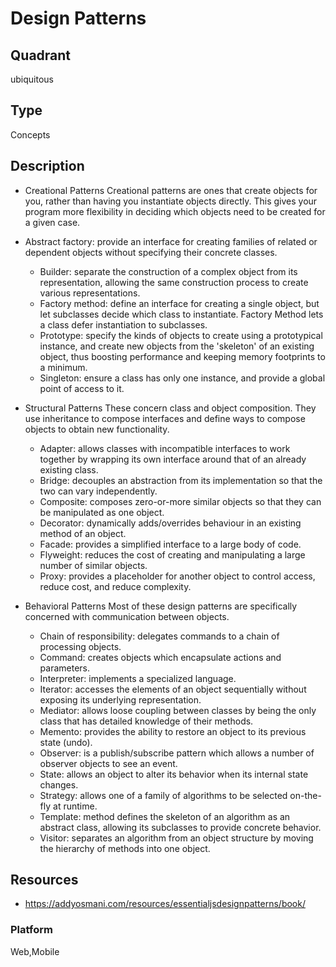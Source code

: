 # Design Patterns

## Quadrant
ubiquitous

## Type
Concepts

## Description
* Creational Patterns
Creational patterns are ones that create objects for you, rather than having you instantiate objects directly. This gives your program more flexibility in deciding which objects need to be created for a given case.

* Abstract factory: provide an interface for creating families of related or dependent objects without specifying their concrete classes.
    * Builder: separate the construction of a complex object from its representation, allowing the same construction process to create various representations.
    * Factory method: define an interface for creating a single object, but let subclasses decide which class to instantiate. Factory Method lets a class defer instantiation to subclasses.
    * Prototype: specify the kinds of objects to create using a prototypical instance, and create new objects from the 'skeleton' of an existing object, thus boosting performance and keeping memory footprints to a minimum.
    * Singleton: ensure a class has only one instance, and provide a global point of access to it.

* Structural Patterns
These concern class and object composition. They use inheritance to compose interfaces and define ways to compose objects to obtain new functionality.

   * Adapter: allows classes with incompatible interfaces to work together by wrapping its own interface around that of an already existing class.
   * Bridge: decouples an abstraction from its implementation so that the two can vary independently.
   * Composite: composes zero-or-more similar objects so that they can be manipulated as one object.
   * Decorator: dynamically adds/overrides behaviour in an existing method of an object.
   * Facade: provides a simplified interface to a large body of code.
   * Flyweight: reduces the cost of creating and manipulating a large number of similar objects.
   * Proxy: provides a placeholder for another object to control access, reduce cost, and reduce complexity.

* Behavioral Patterns
Most of these design patterns are specifically concerned with communication between objects.

   * Chain of responsibility: delegates commands to a chain of processing objects.
   * Command: creates objects which encapsulate actions and parameters.
   * Interpreter: implements a specialized language.
   * Iterator: accesses the elements of an object sequentially without exposing its underlying representation.
   * Mediator: allows loose coupling between classes by being the only class that has detailed knowledge of their methods.
   * Memento: provides the ability to restore an object to its previous state (undo).
   * Observer: is a publish/subscribe pattern which allows a number of observer objects to see an event.
   * State: allows an object to alter its behavior when its internal state changes.
   * Strategy: allows one of a family of algorithms to be selected on-the-fly at runtime.
   * Template: method defines the skeleton of an algorithm as an abstract class, allowing its subclasses to provide concrete behavior.
   * Visitor: separates an algorithm from an object structure by moving the hierarchy of methods into one object.

## Resources
* <https://addyosmani.com/resources/essentialjsdesignpatterns/book/>


### Platform
Web,Mobile

